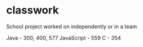 # classwork
School project worked on independently or in a team

Java       - 300, 400, 577
JavaScript - 559
C          - 354
